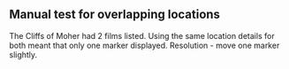 ## Manual test for overlapping locations
The Cliffs of Moher had 2 films listed. Using the same location details for both meant that only one marker displayed.
Resolution - move one marker slightly.